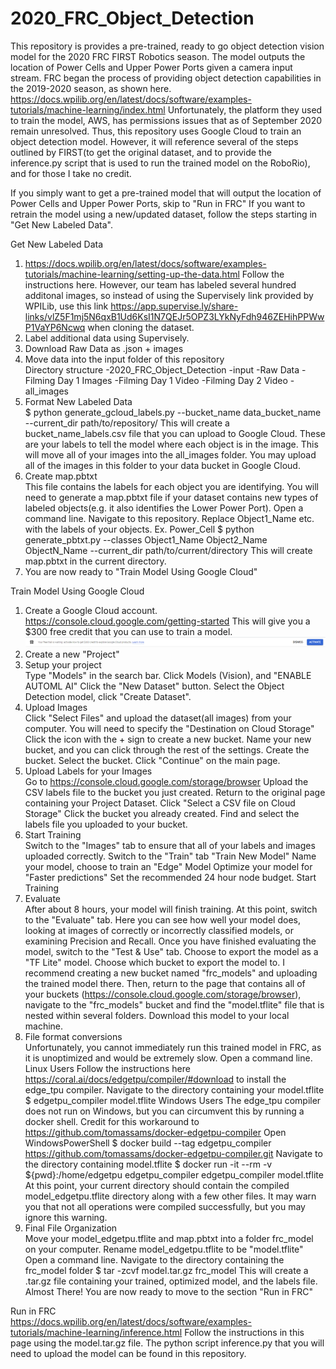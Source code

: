 # 2020_FRC_Object_Detection
This repository is provides a pre-trained, ready to go object detection vision model for the 2020 FRC FIRST Robotics season. The model outputs the location of Power Cells and Upper Power Ports given a camera input stream. FRC began the process of providing object detection capabilities in the 2019-2020 season, as shown here. https://docs.wpilib.org/en/latest/docs/software/examples-tutorials/machine-learning/index.html Unfortunately, the platform they used to train the model, AWS, has permissions issues that as of September 2020 remain unresolved. Thus, this repository uses Google Cloud to train an object detection model. However, it will reference several of the steps outlined by FIRST(to get the original dataset, and to provide the inference.py script that is used to run the trained model on the RoboRio), and for those I take no credit.

If you simply want to get a pre-trained model that will output the location of Power Cells and Upper Power Ports, skip to "Run in FRC"
If you want to retrain the model using a new/updated dataset, follow the steps starting in "Get New Labeled Data".

Get New Labeled Data  
  1) https://docs.wpilib.org/en/latest/docs/software/examples-tutorials/machine-learning/setting-up-the-data.html
  Follow the instructions here. However, our team has labeled several hundred additonal images, so instead of using the Supervisely link provided by WPILib, use this link https://app.supervise.ly/share-links/vlZ5F1mj5N6qxB1Ud6KsI1N7QEJr5OPZ3LYkNyFdh946ZEHihPPWwP1VaYP6Ncwq when cloning the dataset.
  2) Label additional data using Supervisely.  
  3) Download Raw Data as .json + images  
  4) Move data into the input folder of this repository  
  Directory structure
  -2020_FRC_Object_Detection
    -input
      -Raw Data
        -Filming Day 1 Images
        -Filming Day 1 Video
        -Filming Day 2 Video
      -all_images
  5) Format New Labeled Data  
    $ python generate_gcloud_labels.py --bucket_name data_bucket_name --current_dir path/to/repository/
    This will create a bucket_name_labels.csv file that you can upload to Google Cloud. These are your labels to tell the model where each object is in the image.
    This will move all of your images into the all_images folder. You may upload all of the images in this folder to your data bucket in Google Cloud.
  6) Create map.pbtxt  
    This file contains the labels for each object you are identifying.
    You will need to generate a map.pbtxt file if your dataset contains new types of labeled objects(e.g. it also identifies the Lower Power Port).
    Open a command line. Navigate to this repository. Replace Object1_Name etc. with the labels of your objects. Ex. Power_Cell
    $ python generate_pbtxt.py --classes Object1_Name Object2_Name ObjectN_Name --current_dir path/to/current/directory
  This will create map.pbtxt in the current directory.
  7) You are now ready to "Train Model Using Google Cloud"

Train Model Using Google Cloud  
1) Create a Google Cloud account. https://console.cloud.google.com/getting-started This will give you a $300 free credit that you can use to train a model.  
!["Free Trial Activation"](/images_readme/Rob1.PNG?raw=true "Free Trial Activation")
2) Create a new "Project"  
3) Setup your project  
  Type "Models" in the search bar.
  Click Models (Vision), and "ENABLE AUTOML AI"
  Click the "New Dataset" button.
  Select the Object Detection model, click "Create Dataset".
4) Upload Images  
  Click "Select Files" and upload the dataset(all images) from your computer.
  You will need to specify the "Destination on Cloud Storage"
  Click the icon with the + sign to create a new bucket.
  Name your new bucket, and you can click through the rest of the settings.
  Create the bucket.
  Select the bucket.
  Click "Continue" on the main page.
5) Upload Labels for your Images  
  Go to https://console.cloud.google.com/storage/browser
  Upload the CSV labels file to the bucket you just created.
  Return to the original page containing your Project Dataset.
  Click "Select a CSV file on Cloud Storage"
  Click the bucket you already created.
  Find and select the labels file you uploaded to your bucket.
6) Start Training  
  Switch to the "Images" tab to ensure that all of your labels and images uploaded correctly.
  Switch to the "Train" tab
  "Train New Model"
  Name your model, choose to train an "Edge" Model
  Optimize your model for "Faster predictions"
  Set the recommended 24 hour node budget.
  Start Training
7) Evaluate  
  After about 8 hours, your model will finish training. At this point, switch to the "Evaluate" tab. Here you can see how well your model does, looking at images of correctly or incorrectly classified models, or examining Precision and Recall.
  Once you have finished evaluating the model, switch to the "Test & Use" tab.
  Choose to export the model as a "TF Lite" model.
  Choose which bucket to export the model to. I recommend creating a new bucket named "frc_models" and uploading the trained model there. Then, return to the page that contains
  all of your buckets (https://console.cloud.google.com/storage/browser), navigate to the "frc_models" bucket and find the "model.tflite" file that is nested within several    folders. Download this model to your local machine.
8) File format conversions  
  Unfortunately, you cannot immediately run this trained model in FRC, as it is unoptimized and would be extremely slow. 
  Open a command line.
  Linux Users
    Follow the instructions here https://coral.ai/docs/edgetpu/compiler/#download to install the edge_tpu compiler.
    Navigate to the directory containing your model.tflite
    $ edgetpu_compiler model.tflite
   Windows Users
    The edge_tpu compiler does not run on Windows, but you can circumvent this by running a docker shell.
    Credit for this workaround to https://github.com/tomassams/docker-edgetpu-compiler
    Open WindowsPowerShell
    $ docker build --tag edgetpu_compiler https://github.com/tomassams/docker-edgetpu-compiler.git
    Navigate to the directory containing model.tflite
    $ docker run -it --rm -v ${pwd}:/home/edgetpu edgetpu_compiler edgetpu_compiler model.tflite
   At this point, your current directory should contain the compiled model_edgetpu.tflite directory along with a few other files. It may warn you that not all operations were compiled successfully, but you may ignore this warning.
9) Final File Organization  
  Move your model_edgetpu.tflite and map.pbtxt into a folder frc_model on your computer.
  Rename model_edgetpu.tflite to be "model.tflite"
  Open a command line. Navigate to the directory containing the frc_model folder
  $ tar -zcvf model.tar.gz frc_model
  This will create a .tar.gz file containing your trained, optimized model, and the labels file.
  Almost There! You are now ready to move to the section "Run in FRC"


Run in FRC  
  https://docs.wpilib.org/en/latest/docs/software/examples-tutorials/machine-learning/inference.html
  Follow the instructions in this page using the model.tar.gz file. The python script inference.py that you will need to upload the model can be found in this repository.
